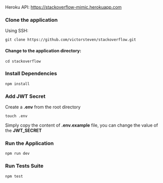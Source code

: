 Heroku API: https://stackoverflow-mimic.herokuapp.com

### Clone the application 

Using SSH:
```
git clone https://github.com/victorsteven/stackoverflow.git
```

#### Change to the application directory:
```
cd stackoverflow
```
### Install Dependencies
```
npm install
```

### Add JWT Secret
Create a **.env** from the root directory
```
touch .env
```
Simply copy the content of **.env.example** file, you can change the value of the **JWT_SECRET**

### Run the Application

```
npm run dev
```

### Run Tests Suite

```
npm test
```
